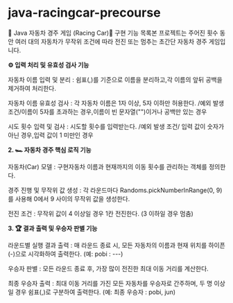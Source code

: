 # java-racingcar-precourse

🚗 Java 자동차 경주 게임 (Racing Car)🎯 구현 기능 목록본 프로젝트는 주어진 횟수 동안 여러 대의 자동차가 무작위 조건에 따라 전진 또는 멈추는 초간단 자동차 경주 게임입니다.


**⚙️ 입력 처리 및 유효성 검사 기능**

자동차 이름 입력 및 분리 : 쉼표(,)를 기준으로 이름을 분리하고,각 이름의 앞뒤 공백을 제거하여 처리한다.

자동차 이름 유효성 검사 : 각 자동차 이름은 1자 이상, 5자 이하만 허용한다. /예외 발생 조건/이름이 5자를 초과하는 경우,이름이 빈 문자열("")이거나 공백만 있는 경우 

시도 횟수 입력 및 검사 : 시도할 횟수를 입력받는다. /예외 발생 조건/ 입력 값이 숫자가 아닌 경우,입력 값이 1 미만인 경우
  
**2. 🏎️ 자동차 경주 핵심 로직 기능**

자동차(Car) 모델 : 구현자동차 이름과 현재까지의 이동 횟수를 관리하는 객체를 정의한다.

경주 진행 및 무작위 값 생성 : 각 라운드마다 Randoms.pickNumberInRange(0, 9)를 사용해 0에서 9 사이의 무작위 값을 생성한다.

전진 조건 : 무작위 값이 4 이상일 경우 1칸 전진한다. (3 이하일 경우 멈춤)

**3. 🏆 결과 출력 및 우승자 판별 기능**

라운드별 실행 결과 출력 : 매 라운드 종료 시, 모든 자동차의 이름과 현재 위치를 하이픈(-)으로 시각화하여 출력한다. (예: pobi : ---)

우승자 판별 : 모든 라운드 종료 후, 가장 많이 전진한 최대 이동 거리를 계산한다.

최종 우승자 출력 : 최대 이동 거리를 가진 모든 자동차를 우승자로 간주하며, 두 명 이상일 경우 쉼표(,)로 구분하여 출력한다. (예: 최종 우승자 : pobi, jun)

